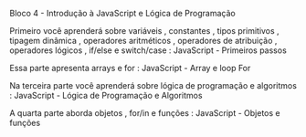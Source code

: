 Bloco 4 - Introdução à JavaScript e Lógica de Programação

Primeiro você aprenderá sobre variáveis , constantes , tipos primitivos , tipagem dinâmica , operadores aritméticos , operadores de atribuição , operadores lógicos , if/else e switch/case :
JavaScript - Primeiros passos

Essa parte apresenta arrays e for :
JavaScript - Array e loop For

Na terceira parte você aprenderá sobre lógica de programação e algoritmos :
JavaScript - Lógica de Programação e Algoritmos

A quarta parte aborda objetos , for/in e funções :
JavaScript - Objetos e funções
